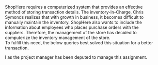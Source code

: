 ShopHere requires a computerized system that provides an effective method of storing transaction details. The inventory-In-Charge, 
Chris Symonds realizes that with growth in business, it becomes difficult to manually maintain the inventory. 
ShopHere also wants to include the information about employees who places purchase orders with the suppliers. 
Therefore, the management of the store has decided to computerize the inventory management of the store.  
To fulfill this need, the below queries best solved this situation for a better transaction. 

I as the project manager has been deputed to manage this assignment.
